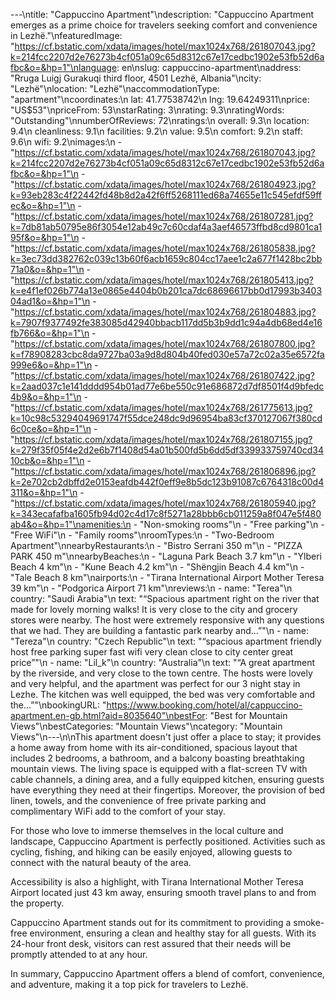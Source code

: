 ---\ntitle: "Cappuccino Apartment"\ndescription: "Cappuccino Apartment emerges as a prime choice for travelers seeking comfort and convenience in Lezhë."\nfeaturedImage: "https://cf.bstatic.com/xdata/images/hotel/max1024x768/261807043.jpg?k=214fcc2207d2e76273b4cf051a09c65d8312c67e17cedbc1902e53fb52d6afbc&o=&hp=1"\nlanguage: en\nslug: cappuccino-apartment\naddress: "Rruga Luigj Gurakuqi third floor, 4501 Lezhë, Albania"\ncity: "Lezhë"\nlocation: "Lezhë"\naccommodationType: "apartment"\ncoordinates:\n  lat: 41.77538742\n  lng: 19.64249311\nprice: "US$53"\npriceFrom: 53\nstarRating: 3\nrating: 9.3\nratingWords: "Outstanding"\nnumberOfReviews: 72\nratings:\n  overall: 9.3\n  location: 9.4\n  cleanliness: 9.1\n  facilities: 9.2\n  value: 9.5\n  comfort: 9.2\n  staff: 9.6\n  wifi: 9.2\nimages:\n  - "https://cf.bstatic.com/xdata/images/hotel/max1024x768/261807043.jpg?k=214fcc2207d2e76273b4cf051a09c65d8312c67e17cedbc1902e53fb52d6afbc&o=&hp=1"\n  - "https://cf.bstatic.com/xdata/images/hotel/max1024x768/261804923.jpg?k=93eb283c4f22442fd48b8d2a42f6ff5268111ed68a74655e11c545efdf59ffec&o=&hp=1"\n  - "https://cf.bstatic.com/xdata/images/hotel/max1024x768/261807281.jpg?k=7db81ab50795e86f3054e12ab49c7c60cdaf4a3aef46573ffbd8cd9801ca195f&o=&hp=1"\n  - "https://cf.bstatic.com/xdata/images/hotel/max1024x768/261805838.jpg?k=3ec73dd382762c039c13b60f6acb1659c804cc17aee1c2a677f1428bc2bb71a0&o=&hp=1"\n  - "https://cf.bstatic.com/xdata/images/hotel/max1024x768/261805413.jpg?k=e4f1ef026b774a13e0865e4404b0b201ca7dc68696617bb0d17993b340304ad1&o=&hp=1"\n  - "https://cf.bstatic.com/xdata/images/hotel/max1024x768/261804883.jpg?k=7907f9377492fe383085d42940bbacb117dd5b3b9dd1c94a4db68ed4e16fb766&o=&hp=1"\n  - "https://cf.bstatic.com/xdata/images/hotel/max1024x768/261807800.jpg?k=f78908283cbc8da9727ba03a9d8d804b40fed030e57a72c02a35e6572fa999e6&o=&hp=1"\n  - "https://cf.bstatic.com/xdata/images/hotel/max1024x768/261807422.jpg?k=2aad037c1e141dddd954b01ad77e6be550c91e686872d7df8501f4d9bfedc4b9&o=&hp=1"\n  - "https://cf.bstatic.com/xdata/images/hotel/max1024x768/261775613.jpg?k=10c98c53294049691747f55dce248dc9d96954ba83cf370127067f380cd6c0ce&o=&hp=1"\n  - "https://cf.bstatic.com/xdata/images/hotel/max1024x768/261807155.jpg?k=279f35f05f4e2d2e6b7f1408d54a01b500fd5b6dd5df339933759740cd3410cb&o=&hp=1"\n  - "https://cf.bstatic.com/xdata/images/hotel/max1024x768/261806896.jpg?k=2e702cb2dbffd2e0153eafdb442f0eff9e8b5dc123b91087c6764318c00d4311&o=&hp=1"\n  - "https://cf.bstatic.com/xdata/images/hotel/max1024x768/261805940.jpg?k=343ecafafba1605fb94d02c4d17c8f5271a28bbb6cb011259a8f047e5f480ab4&o=&hp=1"\namenities:\n  - "Non-smoking rooms"\n  - "Free parking"\n  - "Free WiFi"\n  - "Family rooms"\nroomTypes:\n  - "Two-Bedroom Apartment"\nnearbyRestaurants:\n  - "Bistro Serrani 350 m"\n  - "PIZZA PARK 450 m"\nnearbyBeaches:\n  - "Laguna Park Beach 3.7 km"\n  - "Ylberi Beach 4 km"\n  - "Kune Beach 4.2 km"\n  - "Shëngjin Beach 4.4 km"\n  - "Tale Beach 8 km"\nairports:\n  - "Tirana International Airport Mother Teresa 39 km"\n  - "Podgorica Airport 71 km"\nreviews:\n  - name: "Terea"\n    country: "Saudi Arabia"\n    text: "“Spacious apartment right on the river that made for lovely morning walks! It is very close to the city and grocery stores were nearby. The host were extremely responsive with any questions that we had. They are building a fantastic park nearby and...”"\n  - name: "Tereza"\n    country: "Czech Republic"\n    text: "“spacious apartment
friendly host
free parking
super fast wifi
very clean
close to city center
great price”"\n  - name: "Lil_k"\n    country: "Australia"\n    text: "“A great apartment by the riverside, and very close to the town centre. The hosts were lovely and very helpful, and the apartment was perfect for our 3 night stay in Lezhe. The kitchen was well equipped, the bed was very comfortable and the...”"\nbookingURL: "https://www.booking.com/hotel/al/cappuccino-apartment.en-gb.html?aid=8035640"\nbestFor: "Best for Mountain Views"\nbestCategories: "Mountain Views"\ncategory: "Mountain Views"\n---\n\nThis apartment doesn't just offer a place to stay; it provides a home away from home with its air-conditioned, spacious layout that includes 2 bedrooms, a bathroom, and a balcony boasting breathtaking mountain views. The living space is equipped with a flat-screen TV with cable channels, a dining area, and a fully equipped kitchen, ensuring guests have everything they need at their fingertips. Moreover, the provision of bed linen, towels, and the convenience of free private parking and complimentary WiFi add to the comfort of your stay.

For those who love to immerse themselves in the local culture and landscape, Cappuccino Apartment is perfectly positioned. Activities such as cycling, fishing, and hiking can be easily enjoyed, allowing guests to connect with the natural beauty of the area.

Accessibility is also a highlight, with Tirana International Mother Teresa Airport located just 43 km away, ensuring smooth travel plans to and from the property.

Cappuccino Apartment stands out for its commitment to providing a smoke-free environment, ensuring a clean and healthy stay for all guests. With its 24-hour front desk, visitors can rest assured that their needs will be promptly attended to at any hour.

In summary, Cappuccino Apartment offers a blend of comfort, convenience, and adventure, making it a top pick for travelers to Lezhë.